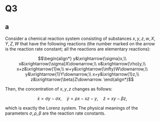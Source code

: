 # Q3

## a

Consider a chemical reaction system consisting of substances $x,y,z,w,X,Y,Z,W$ that have the following reactions
(the number marked on the arrow is the reaction rate constant;
all the reactions are elementary reactions):

```math
\begin{align*}
y&\xrightarrow{\sigma}x,\\
x&\xrightarrow{\sigma}X\downarrow,\\
x&\xrightarrow{\rho}y,\\
x+z&\xrightarrow{1}w,\\
w+y&\xrightarrow{\infty}W\downarrow,\\
y&\xrightarrow{1}Y\downarrow,\\
x+y&\xrightarrow{1}z,\\
z&\xrightarrow{\beta}Z\downarrow.
\end{align*}
```

Then, the concentration of $x,y,z$ changes as follows:

```math
\dot x=\sigma y-\sigma x,\quad
\dot y=\rho x-xz-y,\quad
\dot z=xy-\beta z,
```

which is exactly the Lorenz system.
The physical meanings of the parameters $\sigma,\rho,\beta$ are the reaction rate constants.
